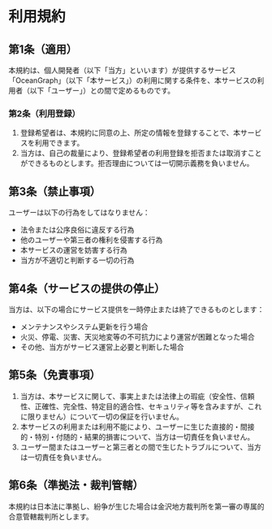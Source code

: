 # 利用規約

## 第1条（適用）

本規約は、個人開発者（以下「当方」といいます）が提供するサービス「OceanGraph」（以下「本サービス」）の利用に関する条件を、本サービスの利用者（以下「ユーザー」）との間で定めるものです。

### 第2条（利用登録）

1. 登録希望者は、本規約に同意の上、所定の情報を登録することで、本サービスを利用できます。
2. 当方は、自己の裁量により、登録希望者の利用登録を拒否または取消すことができるものとします。拒否理由については一切開示義務を負いません。

## 第3条（禁止事項）

ユーザーは以下の行為をしてはなりません：

- 法令または公序良俗に違反する行為
- 他のユーザーや第三者の権利を侵害する行為
- 本サービスの運営を妨害する行為
- 当方が不適切と判断する一切の行為

## 第4条（サービスの提供の停止）

当方は、以下の場合にサービス提供を一時停止または終了できるものとします：

- メンテナンスやシステム更新を行う場合
- 火災、停電、災害、天災地変等の不可抗力により運営が困難となった場合
- その他、当方がサービス運営上必要と判断した場合

## 第5条（免責事項）

1. 当方は、本サービスに関して、事実上または法律上の瑕疵（安全性、信頼性、正確性、完全性、特定目的適合性、セキュリティ等を含みますが、これに限りません）について一切の保証を行いません。
2. 本サービスの利用または利用不能により、ユーザーに生じた直接的・間接的・特別・付随的・結果的損害について、当方は一切責任を負いません。
3. ユーザー間またはユーザーと第三者との間で生じたトラブルについて、当方は一切責任を負いません。

## 第6条（準拠法・裁判管轄）

本規約は日本法に準拠し、紛争が生じた場合は金沢地方裁判所を第一審の専属的合意管轄裁判所とします。
